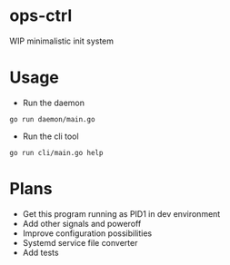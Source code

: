 # ops-ctrl
WIP minimalistic init system

# Usage
- Run the daemon
```
go run daemon/main.go
```
- Run the cli tool
```
go run cli/main.go help
```

# Plans
- Get this program running as PID1 in dev environment
- Add other signals and poweroff
- Improve configuration possibilities
- Systemd service file converter
- Add tests